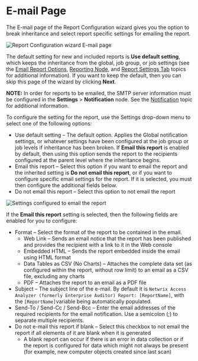 # E-mail Page

The E-mail page of the Report Configuration wizard gives you the option to break inheritance and
select report specific settings for emailing the report.

![Report Configuration wizard E-mail page](/img/product_docs/accessanalyzer/admin/settings/email.webp)

The default setting for new and included reports is **Use default setting**, which keeps the
inheritance from the global, job group, or job settings (see the
[Email Report Options](/docs/accessanalyzer/12.0/administration/settings/reporting.md#email-report-options),
[Reporting Node](/docs/accessanalyzer/12.0/administration/job-management/group/reporting.md), and
[Report Settings Tab](/docs/accessanalyzer/12.0/administration/job-management/job/properties/report-settings.md) topics for additional
information). If you want to keep the default, then you can skip this page of the wizard by clicking
**Next**.

**NOTE:** In order for reports to be emailed, the SMTP server information must be configured in the
**Settings** > **Notification** node. See the [Notification](/docs/accessanalyzer/12.0/administration/settings/notification.md) topic
for additional information.

To configure the setting for the report, use the Settings drop-down menu to select one of the
following options:

- Use default setting – The default option. Applies the Global notification settings, or whatever
  settings have been configured at the job group or job levels if inheritance has been broken. If
  **Email this report** is enabled by default, then using this option sends the report to the
  recipients configured at the parent level where the inheritance begins.
- Email this report – Select this option if you want to email the report and the inherited setting
  is **Do not email this report**, or if you want to configure specific email settings for the
  report. If it is selected, you must then configure the additional fields below.
- Do not email this report – Select this option to not email the report

![Settings configured to email the report](/img/product_docs/accessanalyzer/admin/report/wizard/emailconfigured.webp)

If the **Email this report** setting is selected, then the following fields are enabled for you to
configure:

- Format – Select the format of the report to be contained in the email.
  - Web Link – Sends an email notice that the report has been published and provides the recipient
    with a link to it in the Web console
  - Embedded HTML – Sends the report embedded inside the email using HTML format
  - Data Tables as CSV (No Charts) – Attaches the complete data set (as configured within the
    report, without row limit) to an email as a CSV file, excluding any charts
  - PDF – Attaches the report to an email as a PDF file
- Subject – The subject line of the e-mail. By default it is
  `Netwrix Access Analyzer (formerly Enterprise Auditor) Report: [ReportName]`, with the
  `[ReportName]`variable being automatically populated.
- Send-To / Send-Cc / Send-Bcc – Enter the email addresses of the required recipients for the email
  notification. Use a semicolon (;) to separate multiple recipients.
- Do not e-mail this report if blank – Select this checkbox to not email the report if all elements
  of it are blank when it is generated
  - A blank report can occur if there is an error in data collection or if the report is
    configured for data which might not always be present (for example, new computer objects
    created since last scan)
